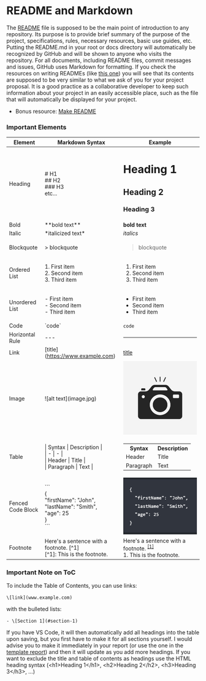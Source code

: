 <h1> README and Markdown </h1>

The [README](https://docs.github.com/en/repositories/managing-your-repositorys-settings-and-features/customizing-your-repository/about-readmes) file is supposed to be the main point of introduction to any repository. Its purpose is to provide brief summary of the purpose of the project, specifications, rules, necessary resources, basic use guides, etc. Putting the README.md in your root or docs directory will automatically be recognized by GitHub and will be shown to anyone who visits the repository. For all documents, including README files, commit messages and issues, GitHub uses Markdown for formatting. If you check the resources on writing READMEs (like [this one](https://www.freecodecamp.org/news/how-to-write-a-good-readme-file/)) you will see that its contents are supposed to be very similar to what we ask of you for your project proposal. It is a good practice as a collaborative developer to keep such information about your project in an easily accessible place, such as the file that will automatically be displayed for your project. 

- Bonus resource: [Make README](https://www.makeareadme.com/)

### Important Elements
|Element|Markdown Syntax| Example |
|-|-|-|
|Heading| # H1 <br> ## H2 <br> ### H3 <br> etc...| <h1>Heading 1</h1> <h2> Heading 2 </h2>  <h3> Heading 3 </h3>|
|Bold |	\*\*bold text** | **bold text** |
|Italic	|\*italicized text\*| *italics* |
|Blockquote	|> blockquote| <blockquote>blockquote</blockquote>
|Ordered List|1. First item <br> 2. Second item <br>3. Third item| <ol><li>First item</li><li>Second item</li><li>Third item</li></ol>
|Unordered List	| - First item <br> - Second item <br> - Third item|<ul><li>First item</li><li>Second item</li><li>Third item</li></ul>
|Code	|\`code`|`code`|
|Horizontal Rule	|---| <hr>|
|Link	|\[title](https://www.example.com)|[title](https://www.example.com)
|Image	|!\[alt text](image.jpg)|![alt text](images/image.jpg) |
Table	| \| Syntax \| Description \| <br> \| - \| - \| <br> \| Header \| Title \| <br> \| Paragraph \| Text \| | <table><tr><th>Syntax</th><th>Description</th></tr><tr><td>Header</td> <td>Title</td></tr><tr><td>Paragraph</td><td>Text</td></tr></table> |
Fenced Code Block	| \```<br>{<br>  "firstName": "John", <br>  "lastName": "Smith", <br>  "age": 25 <br>} <br> \``` | ![code](images/code.png) |
Footnote	| Here's a sentence with a footnote. [\^1] <br> [\^1]: This is the footnote.| Here's a sentence with a footnote. <sup style="font-size: smaller;">[[1]]()</sup> <br> 1. This is the footnote.

### Important Note on ToC

To include the Table of Contents, you can use links:

	\[link](www.example.com)

with the bulleted lists:

	- \[Section 1](#section-1)


If you have VS Code, it will then automatically add all headings into the table upon saving, but you first have to make it for all sections yourself. I would advise you to make it immediately in your report (or use the one in the [template report](REPORT.md)) and then it will update as you add more headings. If you want to exclude the title and table of contents as headings use the HTML heading syntax (\<h1>Heading 1\</h1>, \<h2>Heading 2\</h2>, \<h3>Heading 3\</h3>, ...)
